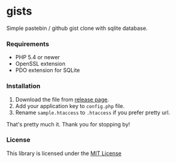 # gists
Simple pastebin / github gist clone with sqlite database.



### Requirements
  - PHP 5.4 or newer
  - OpenSSL extension
  - PDO extension for SQLite



### Installation
  1. Download the file from [release page](https://github.com/esyede/gists/releases).
  2. Add your application key to `config.php` file.
  3. Rename `sample.htaccess` to `.htaccess` if you prefer pretty url.


That's pretty much it. Thank you for stopping by!



### License
This library is licensed under the [MIT License](http://opensource.org/licenses/MIT)
